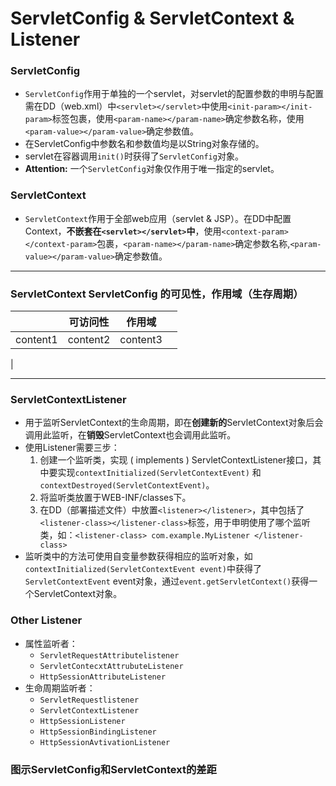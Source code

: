 # ServletConfig & ServletContext & Listener
### ServletConfig
- `ServletConfig`作用于单独的一个servlet，对servlet的配置参数的申明与配置需在DD（web.xml）中`<servlet></servlet>`中使用`<init-param></init-param>`标签包裹，使用`<param-name></param-name>`确定参数名称，使用`<param-value></param-value>`确定参数值。
- 在ServletConfig中参数名和参数值均是以String对象存储的。
- servlet在容器调用`init()`时获得了`ServletConfig`对象。
- **Attention:** 一个`ServletConfig`对象仅作用于唯一指定的servlet。

### ServletContext
- `ServletContext`作用于全部web应用（servlet & JSP）。在DD中配置Context，**不嵌套在`<servlet></servlet>`中**，使用`<context-param></context-param>`包裹，`<param-name></param-name>`确定参数名称,`<param-value></param-value>`确定参数值。

****
### ServletContext ServletConfig 的可见性，作用域（生存周期）
| |可访问性|作用域||
|-|-|-|-|
|content1|content2|content3|
|



******
### ServletContextListener
- 用于监听ServletContext的生命周期，即在**创建新的**ServletContext对象后会调用此监听，在**销毁**ServletContext也会调用此监听。
- 使用Listener需要三步：
    1. 创建一个监听类，实现 ( implements ) ServletContextListener接口，其中要实现`contextInitialized(ServletContextEvent)` 和 `contextDestroyed(ServletContextEvent)`。
    2. 将监听类放置于WEB-INF/classes下。
    3. 在DD（部署描述文件）中放置`<listener></listener>`，其中包括了`<listener-class></listener-class>`标签，用于申明使用了哪个监听类，如：`<listener-class> com.example.MyListener </listener-class>`
- 监听类中的方法可使用自变量参数获得相应的监听对象，如`contextInitialized(ServletContextEvent event)`中获得了`ServletContextEvent` event对象，通过`event.getServletContext()`获得一个ServletContext对象。

### Other Listener
- 属性监听者：
    - `ServletRequestAttributelistener`
    - `ServletContecxtAttrubuteListener`
    - `HttpSessionAttributeListener`
- 生命周期监听者：
    - `ServletRequestlistener`
    - `ServletContextListener`
    - `HttpSessionListener`
    - `HttpSessionBindingListener`
    - `HttpSessionAvtivationListener`






### 图示ServletConfig和ServletContext的差距



